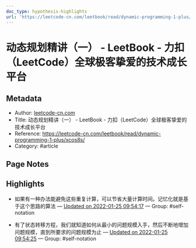 ```yaml
---
doc_type: hypothesis-highlights
url: 'https://leetcode-cn.com/leetbook/read/dynamic-programming-1-plus/xcos8s/'
---
```


# 动态规划精讲（一） - LeetBook - 力扣（LeetCode）全球极客挚爱的技术成长平台

## Metadata
- Author: [leetcode-cn.com]()
- Title: 动态规划精讲（一） - LeetBook - 力扣（LeetCode）全球极客挚爱的技术成长平台
- Reference: https://leetcode-cn.com/leetbook/read/dynamic-programming-1-plus/xcos8s/
- Category: #article

## Page Notes
## Highlights
- 如果有一种办法能避免这些重复计算，可以节省大量计算时间。记忆化就是基于这个思路的算法 — [Updated on 2022-01-25 09:54:17](https://hyp.is/tFZBsn2BEeygR5tuC7ZlRg/leetcode-cn.com/leetbook/read/dynamic-programming-1-plus/xcos8s/) — Group: #self-notation

- 有了状态转移方程，我们就知道如何从最小的问题规模入手，然后不断地增加问题规模，直到所要求的问题规模为止 — [Updated on 2022-01-25 09:54:25](https://hyp.is/uS4nLH2BEeypz1Orajo2eA/leetcode-cn.com/leetbook/read/dynamic-programming-1-plus/xcos8s/) — Group: #self-notation




